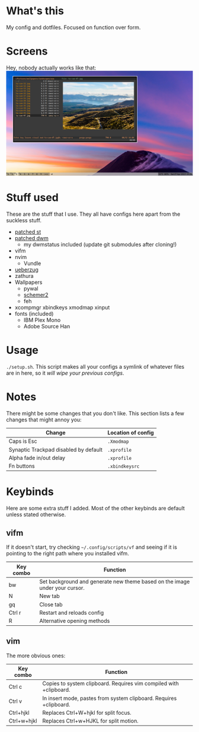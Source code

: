 # What's this
My config and dotfiles. Focused on function over form.

# Screens
Hey, nobody actually works like that:
![](images/single.png)

# Stuff used 
These are the stuff that I use. They all have configs here apart from the suckless stuff.

- [patched st](https://github.com/podocarp/st)
- [patched dwm](https://github.com/podocarp/dwm)
  - my dwmstatus included (update git submodules after cloning!)
- vifm
- nvim
  - Vundle
- [ueberzug](https://github.com/seebye/ueberzug)
- zathura
- Wallpapers  
  - pywal
  - [schemer2](https://github.com/thefryscorer/schemer2)
  - feh
- xcompmgr xbindkeys xmodmap xinput
- fonts (included)
  - IBM Plex Mono
  - Adobe Source Han

# Usage
`./setup.sh`.
This script makes all your configs a symlink of whatever files are in here, so it *will wipe your previous configs*.

# Notes
There might be some changes that you don't like. This section lists a few changes that might annoy you:

| Change | Location of config |
| --- | --- |
| Caps is Esc | `.Xmodmap` |
| Synaptic Trackpad disabled by default | `.xprofile` |
| Alpha fade in/out delay | `.xprofile` |
| Fn buttons | `.xbindkeysrc` |

# Keybinds
Here are some extra stuff I added.
Most of the other keybinds are default unless stated otherwise.

## vifm
If it doesn't start, try checking `~/.config/scripts/vf` and seeing if it is pointing to the right path where you installed vifm.

| Key combo | Function |
| --- | --- |
| bw | Set background and generate new theme based on the image under your cursor. |
| N | New tab |
| gq | Close tab |
| Ctrl r | Restart and reloads config |
| R | Alternative opening methods |

## vim
The more obvious ones:

| Key combo | Function |
| --- | --- |
| Ctrl c | Copies to system clipboard. Requires vim compiled with +clipboard. |
| Ctrl v | In insert mode, pastes from system clipboard. Requires +clipboard. |
| Ctrl+hjkl | Replaces Ctrl+W+hjkl for split focus. |
| Ctrl+w+hjkl | Replaces Ctrl+w+HJKL for split motion. |

